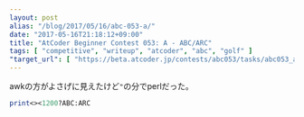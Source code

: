 ```yaml
---
layout: post
alias: "/blog/2017/05/16/abc-053-a/"
date: "2017-05-16T21:18:12+09:00"
title: "AtCoder Beginner Contest 053: A - ABC/ARC"
tags: [ "competitive", "writeup", "atcoder", "abc", "golf" ]
"target_url": [ "https://beta.atcoder.jp/contests/abc053/tasks/abc053_a" ]
---
```


awkの方がよさげに見えたけど`"`の分でperlだった。

``` perl
print<><1200?ABC:ARC
```
